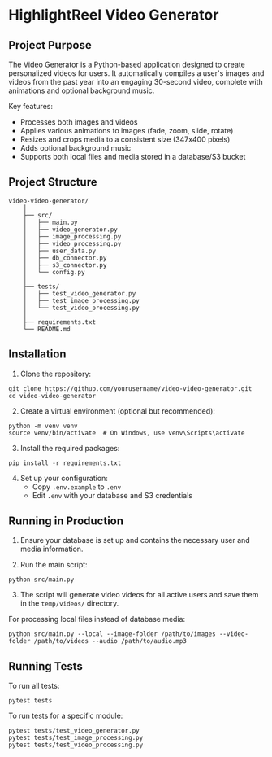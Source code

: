 # HighlightReel Video Generator

## Project Purpose

The Video Generator is a Python-based application designed to create personalized videos for users. It automatically compiles a user's images and videos from the past year into an engaging 30-second video, complete with animations and optional background music.

Key features:
- Processes both images and videos
- Applies various animations to images (fade, zoom, slide, rotate)
- Resizes and crops media to a consistent size (347x400 pixels)
- Adds optional background music
- Supports both local files and media stored in a database/S3 bucket

## Project Structure
```
video-video-generator/
    │
    ├── src/
    │   ├── main.py
    │   ├── video_generator.py
    │   ├── image_processing.py
    │   ├── video_processing.py
    │   ├── user_data.py
    │   ├── db_connector.py
    │   ├── s3_connector.py
    │   └── config.py
    │
    ├── tests/
    │   ├── test_video_generator.py
    │   ├── test_image_processing.py
    │   └── test_video_processing.py
    │
    ├── requirements.txt
    └── README.md
```

## Installation

1. Clone the repository: 
```
git clone https://github.com/yourusername/video-video-generator.git
cd video-video-generator
```

2. Create a virtual environment (optional but recommended):
```
python -m venv venv
source venv/bin/activate  # On Windows, use venv\Scripts\activate
```

3. Install the required packages:
```
pip install -r requirements.txt
```

4. Set up your configuration:
   - Copy `.env.example` to `.env`
   - Edit `.env` with your database and S3 credentials



## Running in Production

1. Ensure your database is set up and contains the necessary user and media information.

2. Run the main script:
```
python src/main.py
```

3. The script will generate video videos for all active users and save them in the `temp/videos/` directory.

For processing local files instead of database media:
```
python src/main.py --local --image-folder /path/to/images --video-folder /path/to/videos --audio /path/to/audio.mp3
```

## Running Tests

To run all tests:
```
pytest tests
```

To run tests for a specific module:
```
pytest tests/test_video_generator.py
pytest tests/test_image_processing.py
pytest tests/test_video_processing.py
```